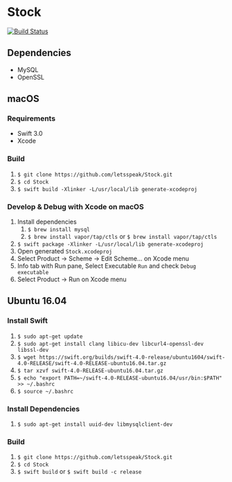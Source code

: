 # Stock
[![Build Status](https://travis-ci.org/letsspeak/Stock.svg?branch=master)](https://travis-ci.org/letsspeak/Stock)

## Dependencies

- MySQL
- OpenSSL

## macOS

### Requirements

- Swift 3.0
- Xcode

### Build

1. `$ git clone https://github.com/letsspeak/Stock.git`
1. `$ cd Stock`
1. `$ swift build -Xlinker -L/usr/local/lib generate-xcodeproj`

### Develop & Debug with Xcode on macOS

1. Install dependencies
    1. `$ brew install mysql`
    1. `$ brew install vapor/tap/ctls` or `$ brew install vapor/tap/ctls`
1. `$ swift package -Xlinker -L/usr/local/lib generate-xcodeproj`
1. Open generated `Stock.xcodeproj`
1. Select Product -> Scheme -> Edit Scheme... on Xcode menu
1. Info tab with Run pane, Select Executable `Run` and check `Debug executable`
1. Select Product -> Run on Xcode menu

## Ubuntu 16.04

### Install Swift

1. `$ sudo apt-get update`
1. `$ sudo apt-get install clang libicu-dev libcurl4-openssl-dev libssl-dev`
1. `$ wget https://swift.org/builds/swift-4.0-release/ubuntu1604/swift-4.0-RELEASE/swift-4.0-RELEASE-ubuntu16.04.tar.gz`
1. `$ tar xzvf swift-4.0-RELEASE-ubuntu16.04.tar.gz`
1. `$ echo "export PATH=~/swift-4.0-RELEASE-ubuntu16.04/usr/bin:$PATH" >> ~/.bashrc`
1. `$ source ~/.bashrc`

### Install Dependencies

1. `$ sudo apt-get install uuid-dev libmysqlclient-dev`

### Build

1. `$ git clone https://github.com/letsspeak/Stock.git`
1. `$ cd Stock`
1. `$ swift build` or `$ swift build -c release`

